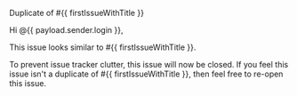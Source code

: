 Duplicate of #{{ firstIssueWithTitle }}

Hi @{{ payload.sender.login }},

This issue looks similar to #{{ firstIssueWithTitle }}. 

To prevent issue tracker clutter, this issue will now be closed. If you feel this issue isn't a duplicate of #{{ firstIssueWithTitle }}, then feel free to re-open this issue.
